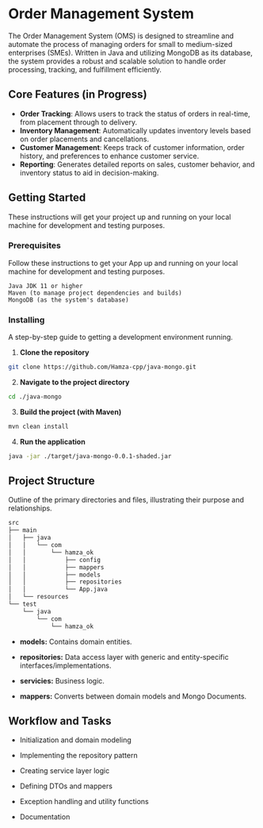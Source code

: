 # Order Management System

The Order Management System (OMS) is designed to streamline and automate the process of managing orders for small to medium-sized enterprises (SMEs). Written in Java and utilizing MongoDB as its database, the system provides a robust and scalable solution to handle order processing, tracking, and fulfillment efficiently.

## Core Features (in Progress)

- **Order Tracking**: Allows users to track the status of orders in real-time, from placement through to delivery.
- **Inventory Management**: Automatically updates inventory levels based on order placements and cancellations.
- **Customer Management**: Keeps track of customer information, order history, and preferences to enhance customer service.
- **Reporting**: Generates detailed reports on sales, customer behavior, and inventory status to aid in decision-making.

## Getting Started

These instructions will get your project up and running on your local machine for development and testing purposes.

### Prerequisites

Follow these instructions to get your App up and running on your local machine for development and testing purposes.

```text
Java JDK 11 or higher
Maven (to manage project dependencies and builds)
MongoDB (as the system's database)
```

### Installing

A step-by-step guide to getting a development environment running.

1. **Clone the repository**

```bash
git clone https://github.com/Hamza-cpp/java-mongo.git
```

2. **Navigate to the project directory**

```bash
cd ./java-mongo
```

3. **Build the project (with Maven)**

```bash
mvn clean install
```

4. **Run the application**

```bash
java -jar ./target/java-mongo-0.0.1-shaded.jar
```

## Project Structure

Outline of the primary directories and files, illustrating their purpose and relationships.

```bash
src
├── main
│   ├── java
│   │   └── com
│   │       └── hamza_ok
│   │           ├── config
│   │           ├── mappers
│   │           ├── models
│   │           ├── repositories
│   │           └── App.java
│   └── resources
└── test
    └── java
        └── com
            └── hamza_ok
```

- **models:** Contains domain entities.

- **repositories:** Data access layer with generic and entity-specific interfaces/implementations.

- **servicies:** Business logic.
- **mappers:** Converts between domain models and Mongo Documents.

## Workflow and Tasks

- Initialization and domain modeling
- Implementing the repository pattern
- Creating service layer logic
- Defining DTOs and mappers

- Exception handling and utility functions
- Documentation
